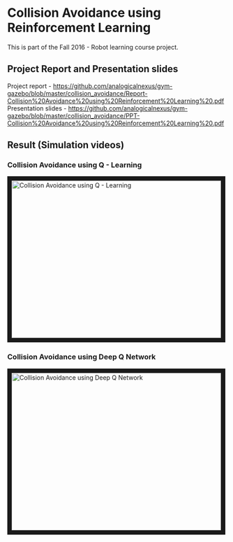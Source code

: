 # Collision Avoidance using Reinforcement Learning

This is part of the Fall 2016 - Robot learning course project. 

## Project Report and Presentation slides

Project report -  https://github.com/analogicalnexus/gym-gazebo/blob/master/collision_avoidance/Report-Collision%20Avoidance%20using%20Reinforcement%20Learning%20.pdf
Presentation slides - https://github.com/analogicalnexus/gym-gazebo/blob/master/collision_avoidance/PPT-Collision%20Avoidance%20using%20Reinforcement%20Learning%20.pdf

## Result (Simulation videos) 

### Collision Avoidance using Q - Learning 
<a href="http://www.youtube.com/watch?feature=player_embedded&v=9dVvnyUN0EQ
" target="_blank"><img src="http://img.youtube.com/vi/9dVvnyUN0EQ/0.jpg" 
alt="Collision Avoidance using Q - Learning " width="480" height="360" border="10" /></a>

### Collision Avoidance using Deep Q Network 
<a href="http://www.youtube.com/watch?feature=player_embedded&v=u8w3MB4vGj8
" target="_blank"><img src="http://img.youtube.com/vi/u8w3MB4vGj8/0.jpg" 
alt="Collision Avoidance using Deep Q Network " width="480" height="360" border="10" /></a>

